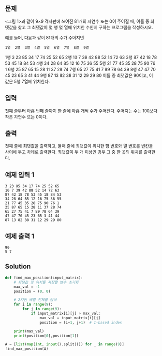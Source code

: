 ## 문제
<그림 1>과 같이 9×9 격자판에 쓰여진 81개의 자연수 또는 0이 주어질 때, 이들 중 최댓값을 찾고 그 최댓값이 몇 행 몇 열에 위치한 수인지 구하는 프로그램을 작성하시오.

예를 들어, 다음과 같이 81개의 수가 주어지면

 	1열	2열	3열	4열	5열	6열	7열	8열	9열
1행	3	23	85	34	17	74	25	52	65
2행	10	7	39	42	88	52	14	72	63
3행	87	42	18	78	53	45	18	84	53
4행	34	28	64	85	12	16	75	36	55
5행	21	77	45	35	28	75	90	76	1
6행	25	87	65	15	28	11	37	28	74
7행	65	27	75	41	7	89	78	64	39
8행	47	47	70	45	23	65	3	41	44
9행	87	13	82	38	31	12	29	29	80
이들 중 최댓값은 90이고, 이 값은 5행 7열에 위치한다.

## 입력
첫째 줄부터 아홉 번째 줄까지 한 줄에 아홉 개씩 수가 주어진다. 주어지는 수는 100보다 작은 자연수 또는 0이다.

## 출력
첫째 줄에 최댓값을 출력하고, 둘째 줄에 최댓값이 위치한 행 번호와 열 번호를 빈칸을 사이에 두고 차례로 출력한다. 최댓값이 두 개 이상인 경우 그 중 한 곳의 위치를 출력한다.

## 예제 입력 1 
```
3 23 85 34 17 74 25 52 65
10 7 39 42 88 52 14 72 63
87 42 18 78 53 45 18 84 53
34 28 64 85 12 16 75 36 55
21 77 45 35 28 75 90 76 1
25 87 65 15 28 11 37 28 74
65 27 75 41 7 89 78 64 39
47 47 70 45 23 65 3 41 44
87 13 82 38 31 12 29 29 80
```
## 예제 출력 1 
```
90
5 7
```
## Solution

```python
def find_max_position(input_matrix):
    # 최댓값 및 위치를 저장할 변수 초기화
    max_val = -1
    position = (0, 0)

    # 2차원 배열 전체를 탐색
    for i in range(9):
        for j in range(9):
            if input_matrix[i][j] > max_val:
                max_val = input_matrix[i][j]
                position = (i+1, j+1)  # 1-based index

    print(max_val)
    print(position[0],position[1])

A = [list(map(int, input().split())) for _ in range(9)]
find_max_position(A)
```
